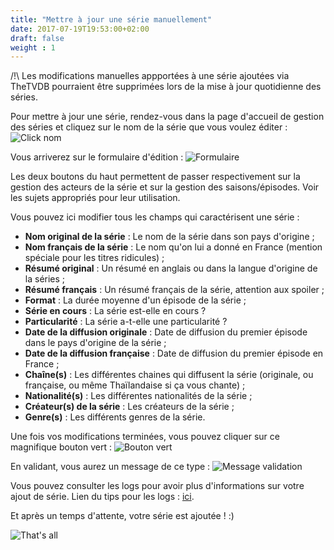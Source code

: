 ```yaml
---
title: "Mettre à jour une série manuellement"
date: 2017-07-19T19:53:00+02:00
draft: false
weight : 1
---
```


/!\ Les modifications manuelles appportées à une série ajoutées via TheTVDB pourraient être supprimées lors de la mise à jour quotidienne des séries. 

Pour mettre à jour une série, rendez-vous dans la page d'accueil de gestion des séries et cliquez sur le nom de la série que vous voulez éditer :
![Click nom](https://i.imgur.com/g7jpUOJ.png)

Vous arriverez sur le formulaire d'édition :
![Formulaire](https://i.imgur.com/l3Fg7Xf.png)

Les deux boutons du haut permettent de passer respectivement sur la gestion des acteurs de la série et sur la gestion des saisons/épisodes. Voir les sujets appropriés pour leur utilisation.

Vous pouvez ici modifier tous les champs qui caractérisent une série :
* **Nom original de la série** : Le nom de la série dans son pays d'origine ;
* **Nom français de la série** : Le nom qu'on lui a donné en France (mention spéciale pour les titres ridicules) ;
* **Résumé original** : Un résumé en anglais ou dans la langue d'origine de la séries ;
* **Résumé français** : Un résumé français de la série, attention aux spoiler ;
* **Format** : La durée moyenne d'un épisode de la série ;
* **Série en cours** : La série est-elle en cours ?
* **Particularité** : La série a-t-elle une particularité ?
* **Date de la diffusion originale** : Date de diffusion du premier épisode dans le pays d'origine de la série ;
* **Date de la diffusion française** :  Date de diffusion du premier épisode en France ;
* **Chaîne(s)** : Les différentes chaines qui diffusent la série (originale, ou française, ou même Thaïlandaise si ça vous chante) ;
* **Nationalité(s)** : Les différentes nationalités de la série ;
* **Créateur(s) de la série** : Les créateurs de la série ;
* **Genre(s)** : Les différents genres de la série.

Une fois vos modifications terminées, vous pouvez cliquer sur ce magnifique bouton vert :
![Bouton vert](https://i.imgur.com/89HXMrL.png)

En validant, vous aurez un message de ce type : 
![Message validation](https://i.imgur.com/9Enoe4P.png)

Vous pouvez consulter les logs pour avoir plus d'informations sur votre ajout de série. Lien du tips pour les logs : [ici](/tips/logs).

Et après un temps d'attente, votre série est ajoutée ! :)

![That's all](https://media.giphy.com/media/lD76yTC5zxZPG/giphy.gif)